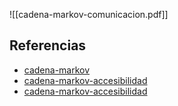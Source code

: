 ![[cadena-markov-comunicacion.pdf]]

## Referencias
- [cadena-markov](./cadena-markov.md)
- [cadena-markov-accesibilidad](./cadena-markov-accesibilidad.md)
- [cadena-markov-accesibilidad](./cadena-markov-accesibilidad.md)
